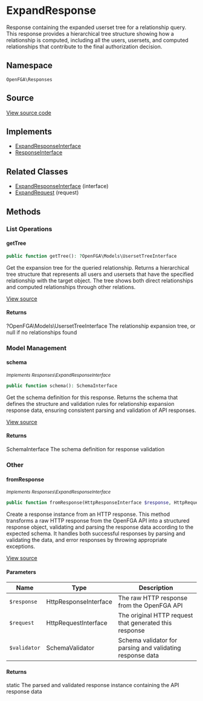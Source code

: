 # ExpandResponse

Response containing the expanded userset tree for a relationship query. This response provides a hierarchical tree structure showing how a relationship is computed, including all the users, usersets, and computed relationships that contribute to the final authorization decision.

## Namespace
`OpenFGA\Responses`

## Source
[View source code](https://github.com/evansims/openfga-php/blob/main/src/Responses/ExpandResponse.php)

## Implements
* [ExpandResponseInterface](ExpandResponseInterface.md)
* [ResponseInterface](ResponseInterface.md)

## Related Classes
* [ExpandResponseInterface](Responses/ExpandResponseInterface.md) (interface)
* [ExpandRequest](Requests/ExpandRequest.md) (request)



## Methods

                                                                        
### List Operations
#### getTree


```php
public function getTree(): ?OpenFGA\Models\UsersetTreeInterface
```

Get the expansion tree for the queried relationship. Returns a hierarchical tree structure that represents all users and usersets that have the specified relationship with the target object. The tree shows both direct relationships and computed relationships through other relations.

[View source](https://github.com/evansims/openfga-php/blob/main/src/Responses/ExpandResponse.php#L107)


#### Returns
?OpenFGA\Models\UsersetTreeInterface
 The relationship expansion tree, or null if no relationships found

### Model Management
#### schema

*<small>Implements Responses\ExpandResponseInterface</small>*  

```php
public function schema(): SchemaInterface
```

Get the schema definition for this response. Returns the schema that defines the structure and validation rules for relationship expansion response data, ensuring consistent parsing and validation of API responses.

[View source](https://github.com/evansims/openfga-php/blob/main/src/Responses/ExpandResponseInterface.php#L34)


#### Returns
SchemaInterface
 The schema definition for response validation

### Other
#### fromResponse

*<small>Implements Responses\ExpandResponseInterface</small>*  

```php
public function fromResponse(HttpResponseInterface $response, HttpRequestInterface $request, SchemaValidator $validator): static
```

Create a response instance from an HTTP response. This method transforms a raw HTTP response from the OpenFGA API into a structured response object, validating and parsing the response data according to the expected schema. It handles both successful responses by parsing and validating the data, and error responses by throwing appropriate exceptions.

[View source](https://github.com/evansims/openfga-php/blob/main/src/Responses/ResponseInterface.php#L44)

#### Parameters
| Name | Type | Description |
|------|------|-------------|
| `$response` | HttpResponseInterface | The raw HTTP response from the OpenFGA API |
| `$request` | HttpRequestInterface | The original HTTP request that generated this response |
| `$validator` | SchemaValidator | Schema validator for parsing and validating response data |

#### Returns
static
 The parsed and validated response instance containing the API response data


